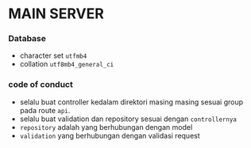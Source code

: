# MAIN SERVER
### Database
- character set `utfmb4`
- collation `utf8mb4_general_ci`

### code of conduct
- selalu buat controller kedalam direktori masing masing sesuai group pada route `api`.
- selalu buat validation dan repository sesuai dengan `controllernya`
- `repository` adalah yang berhubungan dengan model
- `validation` yang berhubungan dengan validasi request
